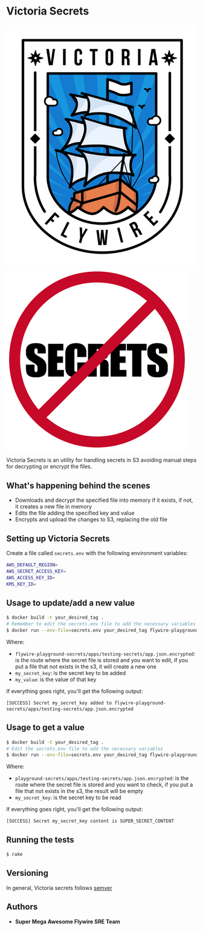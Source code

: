 # Victoria Secrets

![Victoria](imgs/victoria.png)
![Secrets](imgs/secrets.gif)

Victoria Secrets is an utility for handling secrets in S3 avoiding manual steps for decrypting or encrypt the files.

## What's happening behind the scenes

* Downloads and decrypt the specified file into memory if it exists, if not, it creates a new file in memory
* Edits the file adding the specified key and value
* Encrypts and upload the changes to S3, replacing the old file

## Setting up Victoria Secrets

Create a file called `secrets.env` with the following environment variables:

```bash
AWS_DEFAULT_REGION=
AWS_SECRET_ACCESS_KEY=
AWS_ACCESS_KEY_ID=
KMS_KEY_ID=
```

## Usage to update/add a new value

```bash
$ docker build -t your_desired_tag .
# Remember to edit the secrets.env file to add the necessary variables
$ docker run --env-file=secrets.env your_desired_tag flywire-playground-secrets/apps/testing-secrets/app.json.encrypted my_secret_key my_value
```

Where:

* `flywire-playground-secrets/apps/testing-secrets/app.json.encrypted`: is the route where the secret file is stored and you want to edit, if you put a file that not exists in the s3, it will create a new one
* `my_secret_key`: is the secret key to be added
* `my_value`: is the value of that key

If everything goes right, you'll get the following output:

```text
[SUCCESS] Secret my_secret_key added to flywire-playground-secrets/apps/testing-secrets/app.json.encrypted
```

## Usage to get a value

```bash
$ docker build -t your_desired_tag .
# Edit the secrets.env file to add the necessary variables
$ docker run --env-file=secrets.env your_desired_tag flywire-playground-secrets/apps/testing-secrets/app.json.encrypted my_secret_key
```

Where:

* `playground-secrets/apps/testing-secrets/app.json.encrypted`: is the route where the secret file is stored and you want to check, if you put a file that not exists in the s3, the result will be empty
* `my_secret_key`: is the secret key to be read


If everything goes right, you'll get the following output:

```text
[SUCCESS] Secret my_secret_key content is SUPER_SECRET_CONTENT
```

## Running the tests

```bash
$ rake
```

## Versioning

In general, Victoria secrets follows [semver](https://semver.org/)

## Authors

* **Super Mega Awesome Flywire SRE Team**
